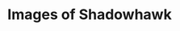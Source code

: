 ---
title: Images of Shadowhawk
issue: "1"
issue_nr: 1
full_title: ""
subtitle: ""
story_arc: ""
crossover: ""
variant: ""
publisher: Image Comics
creators: 
  - Jim Lee
  - Marc Silvestri
  - Jim Valentino
release_date: Sep 1993
release_year: 1993
genre:
  - Super-Heroes
format: Comic
pages: 32
signed_by: ""
price: 1.95
---